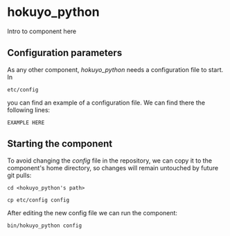 # hokuyo_python
Intro to component here


## Configuration parameters
As any other component, *hokuyo_python* needs a configuration file to start. In
```
etc/config
```
you can find an example of a configuration file. We can find there the following lines:
```
EXAMPLE HERE
```

## Starting the component
To avoid changing the *config* file in the repository, we can copy it to the component's home directory, so changes will remain untouched by future git pulls:

```
cd <hokuyo_python's path> 
```
```
cp etc/config config
```

After editing the new config file we can run the component:

```
bin/hokuyo_python config
```
